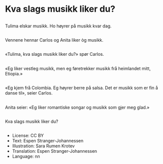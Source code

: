 # Kva slags musikk liker du?

##
Tulima elskar musikk. Ho høyrer på musikk kvar dag.

##
Vennene hennar Carlos og Anita liker òg musikk.

##
«Tulima, kva slags musikk liker du?» spør Carlos.

##
«Eg liker vestleg musikk, men eg føretrekker musikk frå heimlandet mitt, Etiopia.»

##
«Eg kjem frå Colombia. Eg høyrer berre på salsa. Det er musikk som er fin å danse til», seier Carlos.

##
Anita seier: «Eg liker romantiske songar og musikk som gjer meg glad.»

##
Kva slags musikk liker du?

##
* License: CC BY
* Text: Espen Stranger-Johannessen
* Illustration: Sara Rumen Krotev
* Translation: Espen Stranger-Johannessen
* Language: nn
